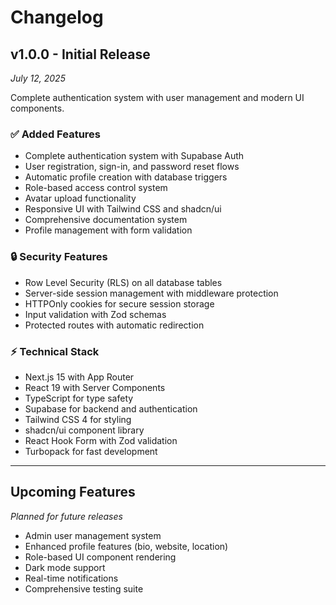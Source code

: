 # Changelog

## v1.0.0 - Initial Release
*July 12, 2025*

Complete authentication system with user management and modern UI components.

### ✅ Added Features
- Complete authentication system with Supabase Auth
- User registration, sign-in, and password reset flows
- Automatic profile creation with database triggers
- Role-based access control system
- Avatar upload functionality
- Responsive UI with Tailwind CSS and shadcn/ui
- Comprehensive documentation system
- Profile management with form validation

### 🔒 Security Features
- Row Level Security (RLS) on all database tables
- Server-side session management with middleware protection
- HTTPOnly cookies for secure session storage
- Input validation with Zod schemas
- Protected routes with automatic redirection

### ⚡ Technical Stack
- Next.js 15 with App Router
- React 19 with Server Components
- TypeScript for type safety
- Supabase for backend and authentication
- Tailwind CSS 4 for styling
- shadcn/ui component library
- React Hook Form with Zod validation
- Turbopack for fast development

---

## Upcoming Features
*Planned for future releases*

- Admin user management system
- Enhanced profile features (bio, website, location)
- Role-based UI component rendering
- Dark mode support
- Real-time notifications
- Comprehensive testing suite
